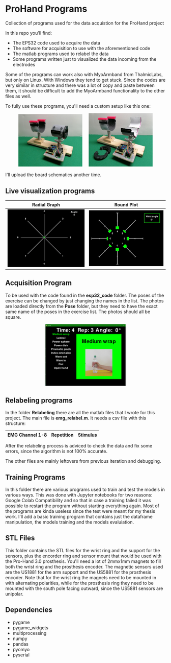 # ProHand Programs
Collection of programs used for the data acquistion for the ProHand project

In this repo you'll find:
  - The EPS32 code used to acquire the data
  - The software for acquisition to use with the aforementioned code
  - The matlab programs used to relabel the data
  - Some programs written just to visualized the data incoming from the electrodes

Some of the programs can work also with MyoArmband from ThalmicLabs, but only on Linux. With Windows they tend to get stuck.
Since the codes are very similar in structure and there was a lot of copy and paste between them, it should be difficult to add the MyoArmband functionality to the other files as well.

To fully use these programs, you'll need a custom setup like this one:
<p align="middle">
  <img src="https://github.com/SartoratoGiulio/ProHand_Programs/blob/main/readme_img/setup1.jpg" width=40% height=40%>
  &nbsp; &nbsp;
  <img src="https://github.com/SartoratoGiulio/ProHand_Programs/blob/main/readme_img/setup2.jpg" width=40% height=40%>
</p>

I'll upload the board schematics another time.

## Live visualization programs
 Radial Graph | Round Plot
 :---------:|:----------:
![Radial Graph](https://github.com/SartoratoGiulio/ProHand_Programs/blob/main/readme_img/radial_graph.gif) | ![Round Plot](https://github.com/SartoratoGiulio/ProHand_Programs/blob/main/readme_img/round_graph.gif)

## Acquisition Program
To be used with the code found in the **esp32_code** folder.
The poses of the exercise can be changed by just changing the names in the list. The photos are loaded directly from the **Pose** folder, but they need to have the exact same name of the poses in the exercise list. The photos should all be square.
<p align="center">
  <img src="https://github.com/SartoratoGiulio/ProHand_Programs/blob/main/readme_img/pose_display.PNG" width=50% height=50%>
</p>

## Relabeling programs
In the folder **Relabeling** there are all the matlab files that I wrote for this project. The main file is **emg_relabel.m**. It needs a csv file with this structure:

EMG Channel 1-8| Repetition | Stimulus
:--:|:--:|:--:

After the relabeling process is adviced to check the data and fix some errors, since the algorithm is not 100% accurate.

The other files are mainly leftovers from previous iteration and debugging.

## Training Programs
In this folder there are various programs used to train and test the models in various ways. This was done with Jupyter notebooks for two reasons: Google Colab Compatibility and so that in case a training failed it was possible to restart the program without starting everything again. Most of the programs are kinda useless since the test were meant for my thesis work. I'll add a basic training program that contains just the dataframe manipulation, the models training and the models evaluiation.

## STL  Files
This folder contains the STL files for the wrist ring and the support for the sensors, plus the encorder ring and sensor mount that would be used with the Pro-Hand 3.0 prosthesis. You'll need a lot of 2mmx1mm magnets to fill both the wrist ring and the prosthesis encoder. The magnetic sensors used are the US1881 for the arm support and the US5881 for the prosthesis encoder. Note that for the wrist ring the magnets need to be mounted in with alternating polarities, while for the prosthesis ring they need to be mounted with the south pole facing outward, since the US5881 sensors are unipolar.

## Dependencies
 - pygame
 - pygame_widgets
 - multiprocessing
 - numpy
 - pandas
 - pyomyo
 - pyserial
